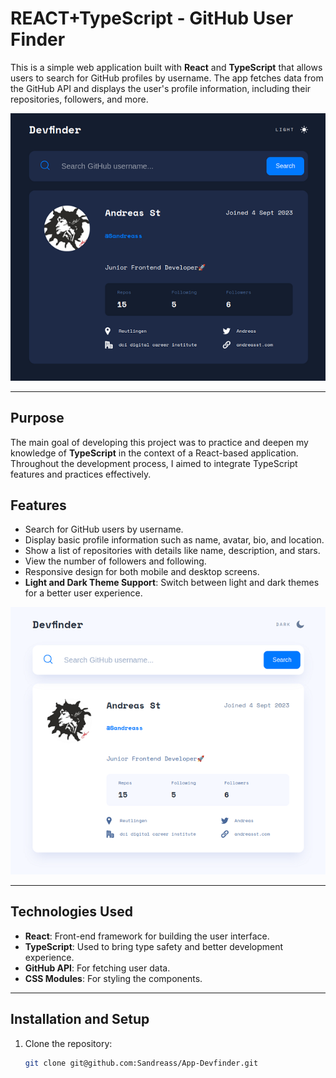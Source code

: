 # REACT+TypeScript - GitHub User Finder

This is a simple web application built with **React** and **TypeScript** that allows users to search for GitHub profiles by username. The app fetches data from the GitHub API and displays the user's profile information, including their repositories, followers, and more.

![App Screenshot Dark](./screenshots/screenshot1.png)

---


## Purpose

The main goal of developing this project was to practice and deepen my knowledge of **TypeScript** in the context of a React-based application. Throughout the development process, I aimed to integrate TypeScript features and practices effectively.

## Features

- Search for GitHub users by username.
- Display basic profile information such as name, avatar, bio, and location.
- Show a list of repositories with details like name, description, and stars.
- View the number of followers and following.
- Responsive design for both mobile and desktop screens.
- **Light and Dark Theme Support**: Switch between light and dark themes for a better user experience.

![App Screenshot Light](./screenshots/screenshot2.png)

---

## Technologies Used

- **React**: Front-end framework for building the user interface.
- **TypeScript**: Used to bring type safety and better development experience.
- **GitHub API**: For fetching user data.
- **CSS Modules**: For styling the components.

---

## Installation and Setup

1. Clone the repository:
   ```bash
   git clone git@github.com:Sandreass/App-Devfinder.git
